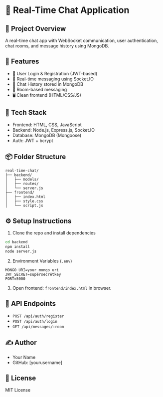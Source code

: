 
# 💬 Real-Time Chat Application

## 📘 Project Overview

A real-time chat app with WebSocket communication, user authentication, chat rooms, and message history using MongoDB.

## 🚀 Features

- 🔐 User Login & Registration (JWT-based)
- 💬 Real-time messaging using Socket.IO
- 🧠 Chat History stored in MongoDB
- 🎯 Room-based messaging
- 🖥️ Clean frontend (HTML/CSS/JS)

## 🧰 Tech Stack

- Frontend: HTML, CSS, JavaScript
- Backend: Node.js, Express.js, Socket.IO
- Database: MongoDB (Mongoose)
- Auth: JWT + bcrypt

## 📦 Folder Structure

```
real-time-chat/
├── backend/
│   ├── models/
│   ├── routes/
│   └── server.js
├── frontend/
│   ├── index.html
│   ├── style.css
│   └── script.js
```

## ⚙️ Setup Instructions

1. Clone the repo and install dependencies

```bash
cd backend
npm install
node server.js
```

2. Environment Variables (`.env`)

```
MONGO_URI=your_mongo_uri
JWT_SECRET=supersecretkey
PORT=5000
```

3. Open frontend: `frontend/index.html` in browser.

## 🔐 API Endpoints

- `POST /api/auth/register`
- `POST /api/auth/login`
- `GET /api/messages/:room`

## ✍️ Author

- Your Name
- GitHub: [yourusername]

## 📃 License

MIT License
